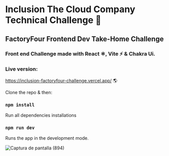 # Inclusion The Cloud Company Technical Challenge 🚀
## FactoryFour Frontend Dev Take-Home Challenge

### Front end Challenge made with React ⚛, Vite ⚡ & Chakra Ui.

### Live version: 
https://inclusion-factoryfour-challenge.vercel.app/ 🌎

Clone the repo & then:

### `npm install`
Run all dependencies installations

### `npm run dev`
Runs the app in the development mode.


![Captura de pantalla (894)](https://user-images.githubusercontent.com/69057485/183230156-bb7d3f64-621a-4deb-aac5-ef90cf5e36a7.png)
